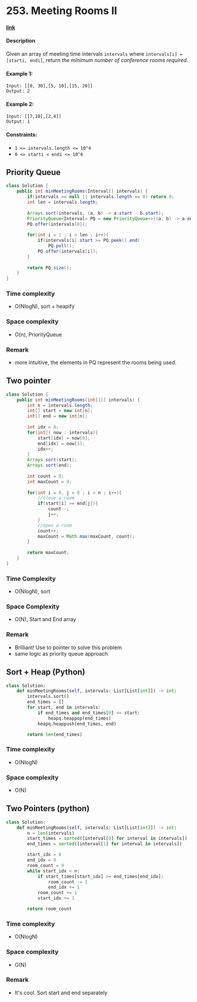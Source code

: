 # 253. Meeting Rooms II

#### [link](https://leetcode.com/problems/meeting-rooms-ii/)

#### Description
Given an array of meeting time intervals `intervals` where `intervals[i] = [starti, endi]`, return *the minimum number of conference rooms required*.

#### Example 1:
```
Input: [[0, 30],[5, 10],[15, 20]]
Output: 2
```
#### Example 2:
```
Input: [[7,10],[2,4]]
Output: 1
```

#### Constraints:
* `1 <= intervals.length <= 10^4`
* `0 <= starti < endi <= 10^6`

## Priority Queue
```java
class Solution {
    public int minMeetingRooms(Interval[] intervals) {
        if(intervals == null || intervals.length == 0) return 0; 
        int len = intervals.length;
        
        Arrays.sort(intervals, (a, b) -> a.start - b.start);
        PriorityQueue<Interval> PQ = new PriorityQueue<>((a, b) -> a.end - b.end);
        PQ.offer(intervals[0]);
        
        for(int i = 1 ; i < len ; i++){
            if(intervals[i].start >= PQ.peek().end)
                PQ.poll();
            PQ.offer(intervals[i]);
        }
        
        return PQ.size();
    }
}
```
### Time complexity
* O(NlogN), sort + heapify
### Space complexity
* O(n), PriorityQueue
### Remark
* more intuitive, the elements in PQ represent the rooms being used.

## Two pointer
```java
class Solution {
    public int minMeetingRooms(int[][] intervals) {
        int n = intervals.length;
        int[] start = new int[n];
        int[] end = new int[n];
        
        int idx = 0;
        for(int[] now : intervals){
            start[idx] = now[0];
            end[idx] = now[1];
            idx++;
        }
        Arrays.sort(start);
        Arrays.sort(end);
        
        int count = 0;
        int maxCount = 0;
        
        for(int i = 0, j = 0 ; i < n ; i++){
            //close a room
            if(start[i] >= end[j]){
                count--;
                j++;
            }
            //open a room
            count++;
            maxCount = Math.max(maxCount, count);
        }
        
        return maxCount;
    }
}
```
### Time Complexity
* O(NlogN), sort
### Space Complexity
* O(N), Start and End array
### Remark
* Brilliant! Use to pointer to solve this problem
* same logic as priority queue approach

## Sort + Heap (Python)
```python
class Solution:
    def minMeetingRooms(self, intervals: List[List[int]]) -> int:
        intervals.sort()
        end_times = []
        for start, end in intervals:
            if end_times and end_times[0] <= start:
                heapq.heappop(end_times)
            heapq.heappush(end_times, end)

        return len(end_times)
```
### Time complexity
* O(NlogN)
### Space complexity
* O(N)

## Two Pointers (python)
```python
class Solution:
    def minMeetingRooms(self, intervals: List[List[int]]) -> int:
        n = len(intervals)
        start_times = sorted([interval[0] for interval in intervals])
        end_times = sorted([interval[1] for interval in intervals])

        start_idx = 0
        end_idx = 0
        room_count = 0
        while start_idx < n:
            if start_times[start_idx] >= end_times[end_idx]:
                room_count -= 1
                end_idx += 1
            room_count += 1
            start_idx += 1

        return room_count
```
### Time complexity
* O(NlogN)
### Space complexity
* O(N)
### Remark
* It's cool. Sort start and end separately

